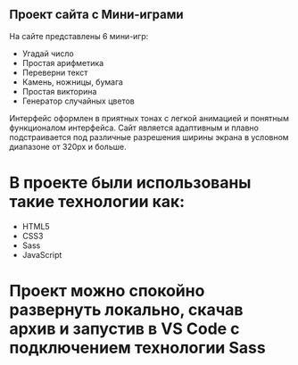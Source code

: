## Проект сайта с Мини-играми

На сайте представлены 6 мини-игр:
- Угадай число
- Простая арифметика
- Переверни текст
- Камень, ножницы, бумага
- Простая викторина
- Генератор случайных цветов

Интерфейс оформлен в приятных тонах с легкой анимацией и понятным функционалом интерфейса.
Сайт является адаптивным и плавно подстраивается под различные разрешения ширины экрана в условном диапазоне от 320px и больше.

# В проекте были использованы такие технологии как: 
- HTML5
- CSS3
- Sass
- JavaScript

# Проект можно спокойно развернуть локально, скачав архив и запустив в VS Code c подключением технологии Sass

